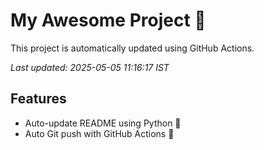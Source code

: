 # My Awesome Project 🚀

This project is automatically updated using GitHub Actions.

_Last updated: 2025-05-05 11:16:17 IST_

## Features
- Auto-update README using Python 🐍
- Auto Git push with GitHub Actions 🤖

